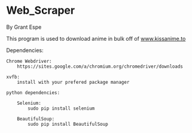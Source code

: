 # Web_Scraper

By Grant Espe

This program is used to download anime in bulk off of www.kissanime.to

Dependencies:

    Chrome Webdriver:
        https://sites.google.com/a/chromium.org/chromedriver/downloads

    xvfb:
        install with your prefered package manager

    python dependencies:
        
        Selenium:
            sudo pip install selenium
        
        BeautifulSoup:
            sudo pip install BeautifulSoup

